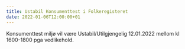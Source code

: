 ```yaml
---
title: Ustabil Konsumenttest i Folkeregisteret 
date: 2022-01-06T12:00:00+01
---
```


Konsumenttest miljø vil være Ustabil/Utilgjengelig 12.01.2022 mellom kl 1600-1800 pga vedlikehold.
